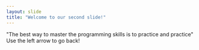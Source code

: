 ```yaml
---
layout: slide
title: "Welcome to our second slide!"
---
```

"The best way to master the programming skills is to practice and practice"
Use the left arrow to go back!
